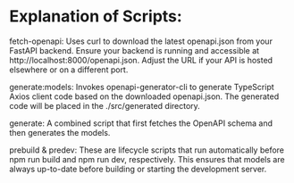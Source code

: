 # Explanation of Scripts:

fetch-openapi: Uses curl to download the latest openapi.json from your FastAPI backend. Ensure your backend is running and accessible at http://localhost:8000/openapi.json. Adjust the URL if your API is hosted elsewhere or on a different port.

generate:models: Invokes openapi-generator-cli to generate TypeScript Axios client code based on the downloaded openapi.json. The generated code will be placed in the ./src/generated directory.

generate: A combined script that first fetches the OpenAPI schema and then generates the models.

prebuild & predev: These are lifecycle scripts that run automatically before npm run build and npm run dev, respectively. This ensures that models are always up-to-date before building or starting the development server.
